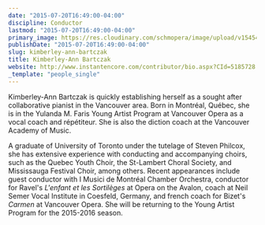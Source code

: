 ```yaml
---
date: "2015-07-20T16:49:00-04:00"
discipline: Conductor
lastmod: "2015-07-20T16:49:00-04:00"
primary_image: https://res.cloudinary.com/schmopera/image/upload/v1545409169/media/webhook-uploads/1437425344284/Black-and-white.jpg.jpg
publishDate: "2015-07-20T16:49:00-04:00"
slug: kimberley-ann-bartczak
title: Kimberley-Ann Bartczak
website: http://www.instantencore.com/contributor/bio.aspx?CId=5185728
_template: "people_single"
---
```

Kimberley-Ann Bartczak is quickly establishing herself as a sought after collaborative pianist in the Vancouver area. Born in Montréal, Québec, she is in the Yulanda M. Faris Young Artist Program at Vancouver Opera as a vocal coach and répétiteur. She is also the diction coach at the Vancouver Academy of Music.

A graduate of University of Toronto under the tutelage of Steven Philcox, she has extensive experience with conducting and accompanying choirs, such as the Quebec Youth Choir, the St-Lambert Choral Society, and Mississauga Festival Choir, among others. Recent appearances include guest conductor with I Musici de Montréal Chamber Orchestra, conductor for Ravel's *L'enfant et les Sortilèges* at Opera on the Avalon, coach at Neil Semer Vocal Institute in Coesfeld, Germany, and french coach for Bizet's *Carmen* at Vancouver Opera. She will be returning to the Young Artist Program for the 2015-2016 season.